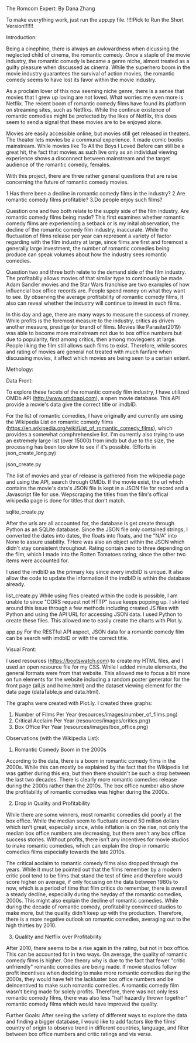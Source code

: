 The Romcom Expert:
By Dana Zhang

To make everything work, just run the app.py file.
!!!!Pick to Run the Short Version!!!!!!

Introduction:

Being a cinephine, there is always an awkwardness when dicussing the neglected child of cinema, the romantic comedy. Once a staple of the movie industry, the romantic comedy is became a genre niche, almost treated as a guilty pleasure when discussed as cinema. While the superhero boom in the movie industry guarantees the survival of action movies, the romantic comedy seems to have lost its favor within the movie industry. 

As a proclaim lover of this now seeming niche genre, there is a sense that movies that I grew up loving are not loved. What worries me even more is Netflix. The recent boom of romantic comedy films have found its platform on streaming sites, such as Netflixs. While the continue existence of romantic comedies might be protected by the likes of Netflix, this does seem to send a signal that these movies are to be enjoyed alone. 

Movies are easily accessible online, but movies still get released in theaters. The theater lets movies be a communal experience. It made comic books mainstream. While movies like To All the Boys I Loved Before can still be a great hit, the fact that movies as such live only as an individual viewing experience shows a disconnect between mainstream and the target audience of the romantic comedy, females.

With this project, there are three rather general questions that are raise concerning the future of romantic comedy movies. 

1.Has there been a decline in romantic comedy films in the industry?
2.Are romantic comedy films profitable?
3.Do people enjoy such films?

Question one and two both relate to the supply side of the film industry. Are romantic comedy films being made? This first examines whether romantic comedy films are experiencing a setback or is my inital observation, the decline of the romantic comedy film industry, inaccurate. While the fluctuation of films release per year can represent a variety of factor regarding with the film industry at large, since films are first and foremost a generally large investment, the number of romantic comedies being produce can speak volumes about how the industry sees romantic comedies. 

Question two and three both relate to the demand side of the film industry. The profitablily allows movies of that similar type to continously be made. Adam Sandler movies and the Star Wars franchise are two examples of how influencial box office records are. People spend money on what they want to see. By observing the average profitability of romantic comedy films, it also can reveal whether the industry will continue to invest in such films. 

In this day and age, there are many ways to measure the success of money. While profits is the foremost measure to the industry, critics as driven another measure, prestige (or brand) of films. Movies like Parasite(2019) was able to become more mainstream not due to box office numbers but due to popularity, first among critics, then among moviegoers at large. People liking the film still allows such films to exist. Therefore, while scores and rating of movies are general not treated with much fanfare when discussing movies, it affect which movies are being seen to a certain extent.

Methology:

Data Front:

To explore these facets of the romantic comedy film industry, I have utilized OMDb API (http://www.omdbapi.com), a open movie database. This API provide a movie's data give the correct title or imdbID.

For the list of romantic comedies, I have originally and currently am using the Wikipedia List on romantic comedy films (https://en.wikipedia.org/wiki/List_of_romantic_comedy_films), which provides a somewhat comphrehensive list. I'm currently also trying to use an extremely large list (over 15000) from imdb but due to the size, the processing has been too slow to see if it's possible. (Efforts in json_create_long.py)

json_create.py

The list of movies and year of release is gathered from the wikipedia page and using the API, search through OMDb. If the movie exist, the url which contains the movie's data's JSON file is kept in a JSON file for record and a Javascript file for use. Wepscraping the titles from the film's offical wikipedia page is done for titles that don't match. 

sqlite_create.py

After the urls are all accounted for, the database is get create through Python as an SQLite database. Since the JSON file only contained strings, I converted the dates into dates, the floats into floats, and the "N/A" into None to assure usability. THere was also an object within the JSON which didn't stay consistent throughout. Rating contain zero to three depending on the film, which I made into the Rotten Tomatoes rating, since the other two items were accounted for.

I used the imdbID as the primary key since every imdbID is unique. It also allow the code to update the information if the imdbID is within the database already.

list_create.py
While using files created within the code is possible, I am unable to since "CORS request not HTTP" issue keeps popping up. I skirted around this issue through a few methods including created JS files with Python and using the API URL for accessing JSON data. I used Python to create these files. This allowed me to easily create the charts with Plot.ly.

app.py
For the RESTful API aspect, JSON data for a romantic comedy film can be search with imdbID or with the correct title.

Visual Front:

I used resources (https://bootswatch.com) to create my HTML files, and I used an open resource file for my CSS. While I added minute elements, the general formats were from that website. This allowed me to focus a bit more on fun elements for the website including a random poster generator for the front page (all.js and home.html) and the dataset viewing element for the data page (dataTable.js and data.html). 

The graphs were created with Plot.ly. I created three graphs:

1. Number of Films Per Year (resources/images/number_of_films.png)
2. Critical Acclaim Per Year (resources/images/critics.png)
3. Box Office Per Year (resources/images/box_office.png)

Observations (with the Wikipedia List):

1. Romantic Comedy Boom in the 2000s

According to the data, there is a boom in romantic comedy films in the 2000s. While this can mostly be explained by the fact that the Wikipedia list was gather during this era, but then there shouldn't be such a drop between the last two decades. There is clearly more romantic comedies release during the 2000s rather than the 2010s. The box office number also show the profitability of romantic comedies was higher during the 2000s. 

2. Drop in Quality and Profitability

While there are some winners, most romantic comedies did poorly at the box office. While the median seem to fluctuate around 50 million dollars which isn't great, especially since, while inflation is on the rise, not only the median box office numbers are decreasing, but there aren't any box office success stories. Without profits, there isn't any incentives for movie studios to make romantic comedies, which can explain the drop in romantic comedies films especially towards the late 2010s.

The critical acclaim to romantic comedy films also dropped through the years. While it must be pointed out that the films remember by a modern critic pool tend to be films that stand the test of time and therefore would score higher on average, if only focusing on the data between 1980s to now, which is a period of time that film critics do remember, there is overall a steady decline, especially during the heyday of the romantic comedies, 2000s. This might also explain the decline of romantic comedies. While during the decade of romantic comedy, profitability convinced studios to make more, but the quality didn't keep up with the production. Therefore, there is a more negative outlook on romantic comedies, averaging out to the high thirties by 2010. 

3. Qualilty and Netflix over Profitability

After 2010, there seems to be a rise again in the rating, but not in box office. This can be accounted for in two ways.  On average, the quality of romantic comedy films is higher. One theory why is due to the fact that fewer "critic unfriendly" romantic comedies are being made. If movie studios follow profit incentives when deciding to make more romantic comedies during the 2000s, they would have felt the lackluster box office numbers and be deincentived to make such romantic comedies. A romantic comedy film wasn't being made for solely profits. Therefore, there was not only less romantic comedy films, there was also less "half hazardly thrown together" romantic comedy films which would have improved the quality.

Further Goals:
After seeing the variety of different ways to explore the data and finding a bigger database, I would like to add factors like the films' country of origin to observe trend in different countries, language, and filter between box office numbers and critic ratings and vis versa. 
